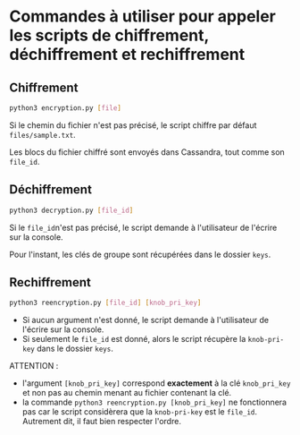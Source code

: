 # Commandes à utiliser pour appeler les scripts de chiffrement, déchiffrement et rechiffrement 

## Chiffrement 

```bash
python3 encryption.py [file]
```

Si le chemin du fichier n'est pas précisé, le script chiffre par défaut `files/sample.txt`. 

Les blocs du fichier chiffré sont envoyés dans Cassandra, tout comme son `file_id`. 

## Déchiffrement 

```bash
python3 decryption.py [file_id]
```
Si le `file_id`n'est pas précisé, le script demande à l'utilisateur de l'écrire sur la console. 

Pour l'instant, les clés de groupe sont récupérées dans le dossier `keys`. 

## Rechiffrement

```bash
python3 reencryption.py [file_id] [knob_pri_key]
```

- Si aucun argument n'est donné, le script demande à l'utilisateur de l'écrire sur la console. 
- Si seulement le `file_id` est donné, alors le script récupère la `knob-pri-key` dans le dossier `keys`. 

ATTENTION : 
- l'argument `[knob_pri_key]` correspond **exactement** à la clé `knob_pri_key` et non pas au chemin menant au fichier contenant la clé. 
- la commande `python3 reencryption.py [knob_pri_key]` ne fonctionnera pas car le script considèrera que la `knob-pri-key` est le `file_id`. Autrement dit, il faut bien respecter l'ordre. 
